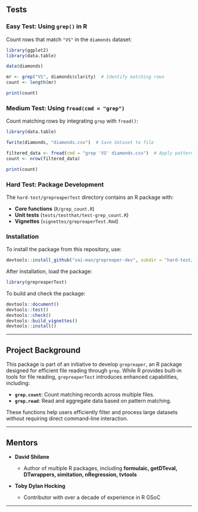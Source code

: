 ## **Tests**  

### **Easy Test: Using `grep()` in R**  

Count rows that match `"VS"` in the `diamonds` dataset:  

```r
library(ggplot2)
library(data.table)

data(diamonds)

mr <- grep("VS", diamonds$clarity)  # Identify matching rows
count <- length(mr)

print(count)
```

### **Medium Test: Using `fread(cmd = "grep")`**  

Count matching rows by integrating `grep` with `fread()`:  

```r
library(data.table)

fwrite(diamonds, "diamonds.csv")  # Save dataset to file

filtered_data <- fread(cmd = "grep 'VS' diamonds.csv")  # Apply pattern matching
count <- nrow(filtered_data)

print(count)
```

### **Hard Test: Package Development**  

The `hard-test/grepreaperTest` directory contains an R package with:  

- **Core functions** (`R/grep_count.R`)  
- **Unit tests** (`tests/testthat/test-grep_count.R`)  
- **Vignettes** (`vignettes/grepreaperTest.Rmd`)

### **Installation**  

To install the package from this repository, use:  

```r
devtools::install_github("vai-man/grepreaper-dev", subdir = "hard-test/grepreaperTest", build_vignettes = TRUE)
```

After installation, load the package:  

```r
library(grepreaperTest)
```

To build and check the package:  

```r
devtools::document()
devtools::test()
devtools::check()
devtools::build_vignettes()
devtools::install()
```

---

## **Project Background**  

This package is part of an initiative to develop `grepreaper`, an R package designed for efficient file reading through `grep`. While R provides built-in tools for file reading, `grepreaperTest` introduces enhanced capabilities, including:  

- **`grep.count`**: Count matching records across multiple files.  
- **`grep.read`**: Read and aggregate data based on pattern matching.  

These functions help users efficiently filter and process large datasets without requiring direct command-line interaction.  

---

## **Mentors**  

- **David Shilane**  
  - Author of multiple R packages, including **formulaic, getDTeval, DTwrappers, simitation, nRegression, tvtools**  

- **Toby Dylan Hocking**  
  - Contributor with over a decade of experience in R GSoC  

---
